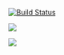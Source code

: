 [![Build Status](https://travis-ci.org/aguua/testowanieRuby.svg?branch=master)](https://travis-ci.org/aguua/testowanieRuby)

<a href="https://codeclimate.com/github/aguua/testowanieRuby/maintainability"><img src="https://api.codeclimate.com/v1/badges/d1bb81567860b79a6165/maintainability" /></a>

<a href="https://codeclimate.com/github/aguua/testowanieRuby/test_coverage"><img src="https://api.codeclimate.com/v1/badges/d1bb81567860b79a6165/test_coverage" /></a>
